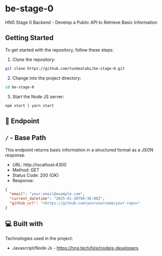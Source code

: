 # be-stage-0

HNG Stage 0 Backend - Develop a Public API to Retrieve Basic Information

## Getting Started

To get started with the repository, follow these steps:

1. Clone the repository:

```bash
git clone https://github.com/tundealabi/be-stage-0.git
```

2. Change into the project directory:

```bash
cd be-stage-0
```

3. Start the Node JS server:

```bash
npm start | yarn start
```

## 📜 Endpoint

## `/` - Base Path

This endpoint returns basic information in a structured format as a JSON response.

- URL: http://localhost:4300
- Method: GET
- Status Code: 200 (OK)
- Response:

```json
{
  "email": "your-email@example.com",
  "current_datetime": "2025-01-30T09:30:00Z",
  "github_url": "<https://github.com/yourusername/your-repo>"
}
```

## 💻 Built with

Technologies used in the project:

- Javascript/Node Js - <https://hng.tech/hire/nodejs-developers>

